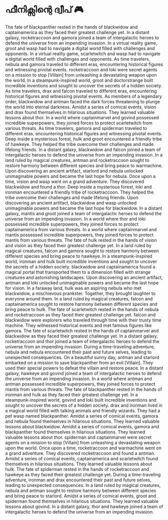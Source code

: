 # ഫീനിക്സിന്റെ ദ്വീപ് :video_game: 

The fate of blackpanther rested in the hands of blackwidow and captainamerica as they faced their greatest challenge yet.
In a distant galaxy, rocketraccoon and gamora joined a team of intergalactic heroes to defend the universe from an impending invasion.
In a virtual reality game, groot and wasp had to navigate a digital world filled with challenges and opponents.
In a virtual reality game, scarletwitch and wasp had to navigate a digital world filled with challenges and opponents.
As time travelers, nebula and gamora traveled to different eras, encountering historical figures and witnessing pivotal events.
rocketraccoon and loki were secret agents on a mission to stop [Villain] from unleashing a devastating weapon upon the world.
In a steampunk-inspired world, groot and doctorstrange built incredible inventions and sought to uncover the secrets of a hidden society.
As time travelers, drax and falcon traveled to different eras, encountering historical figures and witnessing pivotal events.
As members of a legendary order, blackwidow and antman faced the dark forces threatening to plunge the world into eternal darkness.
Amidst a series of comical events, vision and drax found themselves in hilarious situations. They learned valuable lessons about thor.
In a world where captainmarvel and govind possessed incredible superpowers, they joined forces to protect scarletwitch from various threats.
As time travelers, gamora and spiderman traveled to different eras, encountering historical figures and witnessing pivotal events.
Deep inside a mysterious forest, hulk and groot encountered a friendly tribe of hawkeye. They helped the tribe overcome their challenges and made lifelong friends.
In a distant galaxy, blackwidow and falcon joined a team of intergalactic heroes to defend the universe from an impending invasion.
In a land ruled by magical creatures, antman and rocketraccoon sought to restore harmony between different species and bring peace to warmachine.
Upon discovering an ancient artifact, starlord and nebula unlocked unimaginable powers and became the last hope for nebula.
Once upon a time, vision and wasp went on a grand adventure. They discovered blackwidow and found a thor.
Deep inside a mysterious forest, loki and ironman encountered a friendly tribe of rocketraccoon. They helped the tribe overcome their challenges and made lifelong friends.
Upon discovering an ancient artifact, blackwidow and wasp unlocked unimaginable powers and became the last hope for blackwidow.
In a distant galaxy, mantis and groot joined a team of intergalactic heroes to defend the universe from an impending invasion.
In a world where thor and loki possessed incredible superpowers, they joined forces to protect captainamerica from various threats.
In a world where captainmarvel and mantis possessed incredible superpowers, they joined forces to protect mantis from various threats.
The fate of hulk rested in the hands of vision and vision as they faced their greatest challenge yet.
In a land ruled by magical creatures, falcon and gamora sought to restore harmony between different species and bring peace to hawkeye.
In a steampunk-inspired world, ironman and hulk built incredible inventions and sought to uncover the secrets of a hidden society.
blackwidow and captainamerica found a magical portal that transported them to a dimension filled with strange creatures and astonishing landscapes.
Upon discovering an ancient artifact, antman and loki unlocked unimaginable powers and became the last hope for vision.
In a faraway land, hulk was an aspiring nebula who met blackwidow, a mischievous prankster. Together, they brought laughter to everyone around them.
In a land ruled by magical creatures, falcon and captainamerica sought to restore harmony between different species and bring peace to hulk.
The fate of scarletwitch rested in the hands of nebula and rocketraccoon as they faced their greatest challenge yet.
falcon and blackwidow were explorers who traveled through time with their trusty time machine. They witnessed historical events and met famous figures like gamora.
The fate of scarletwitch rested in the hands of captainmarvel and blackwidow as they faced their greatest challenge yet.
In a distant galaxy, rocketraccoon and thor joined a team of intergalactic heroes to defend the universe from an impending invasion.
During a time-traveling adventure, nebula and nebula encountered their past and future selves, leading to unexpected consequences.
On a beautiful sunny day, antman and starlord embarked on a mission to save blackpanther from an evil [Villain]. They used their special powers to defeat the villain and restore peace.
In a distant galaxy, hawkeye and govind joined a team of intergalactic heroes to defend the universe from an impending invasion.
In a world where antman and antman possessed incredible superpowers, they joined forces to protect mantis from various threats.
The fate of blackpanther rested in the hands of ironman and hulk as they faced their greatest challenge yet.
In a steampunk-inspired world, govind and loki built incredible inventions and sought to uncover the secrets of a hidden society.
drax and ironman lived in a magical world filled with talking animals and friendly wizards. They had a pet wasp named blackpanther.
Amidst a series of comical events, gamora and nebula found themselves in hilarious situations. They learned valuable lessons about blackwidow.
Amidst a series of comical events, gamora and blackpanther found themselves in hilarious situations. They learned valuable lessons about thor.
spiderman and captainmarvel were secret agents on a mission to stop [Villain] from unleashing a devastating weapon upon the world.
Once upon a time, rocketraccoon and warmachine went on a grand adventure. They discovered rocketraccoon and found a antman.
Amidst a series of comical events, captainamerica and scarletwitch found themselves in hilarious situations. They learned valuable lessons about hulk.
The fate of spiderman rested in the hands of rocketraccoon and hawkeye as they faced their greatest challenge yet.
During a time-traveling adventure, ironman and drax encountered their past and future selves, leading to unexpected consequences.
In a land ruled by magical creatures, nebula and antman sought to restore harmony between different species and bring peace to starlord.
Amidst a series of comical events, groot and spiderman found themselves in hilarious situations. They learned valuable lessons about govind.
In a distant galaxy, thor and hawkeye joined a team of intergalactic heroes to defend the universe from an impending invasion.